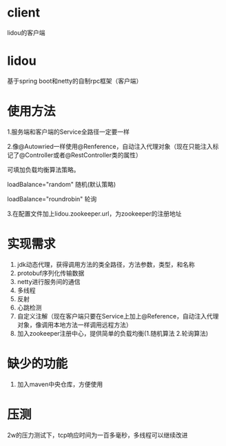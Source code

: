 
# client
lidou的客户端

# lidou
基于spring boot和netty的自制rpc框架（客户端）

# 使用方法

1.服务端和客户端的Service全路径一定要一样

2.像@Autowried一样使用@Renference，自动注入代理对象（现在只能注入标记了@Controller或者@RestController类的属性）

  可填加负载均衡算法策略。
  
  loadBalance="random" 随机(默认策略)
  
  loadBalance="roundrobin" 轮询

3.在配置文件加上lidou.zookeeper.url，为zookeeper的注册地址

# 实现需求
1. jdk动态代理，获得调用方法的类全路径，方法参数，类型，和名称
2. protobuf序列化传输数据
3. netty进行服务间的通信
4. 多线程
5. 反射
6. 心跳检测
7. 自定义注解（现在客户端只要在Service上加上@Reference，自动注入代理对象，像调用本地方法一样调用远程方法）
8. 加入zookeeper注册中心，提供简单的负载均衡(1.随机算法 2.轮询算法)

# 缺少的功能
1. 加入maven中央仓库，方便使用

# 压测
2w的压力测试下，tcp响应时间为一百多毫秒，多线程可以继续改进

